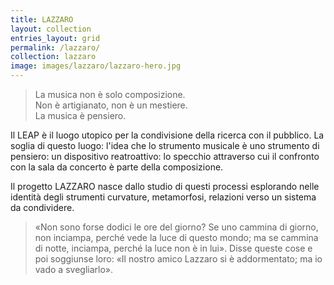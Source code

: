 ```yaml
---
title: LAZZARO
layout: collection
entries_layout: grid
permalink: /lazzaro/
collection: lazzaro
image: images/lazzaro/lazzaro-hero.jpg
---
```


> La musica non è solo composizione.     
Non è artigianato, non è un mestiere.     
La musica è pensiero.

Il LEAP è il luogo utopico per la condivisione della ricerca con il
pubblico. La soglia di questo luogo: l'idea che lo strumento
musicale è uno strumento di pensiero: un dispositivo reatroattivo:
lo specchio attraverso cui il confronto con la sala da concerto è parte
della composizione.

Il progetto LAZZARO nasce dallo studio di questi processi esplorando
nelle identità degli strumenti curvature, metamorfosi, relazioni
verso un sistema da condividere.

> «Non sono forse dodici le ore del giorno? Se uno cammina di giorno, non
inciampa, perché vede la luce di questo mondo; ma se cammina di notte, inciampa,
perché la luce non è in lui». Disse queste cose e poi soggiunse loro: «Il nostro
amico Lazzaro si è addormentato; ma io vado a svegliarlo».
